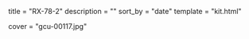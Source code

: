 
title = "RX-78-2"
description = ""
sort_by = "date"
template = "kit.html"


cover = "gcu-00117.jpg"
